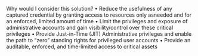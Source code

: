 
Why would I consider this solution? • Reduce the usefulness of any captured credential by granting access to resources only asneeded and for an enforced, limited amount of time • Limit the privileges and exposure of administrative accounts and gain visibility/control over these critical privileges • Provide Just-in-Time (JIT) Administrative privileges and enable the path to “zero” standing rights for privileged user accounts • Provide an auditable, enforced, and time-limited access to critical assets